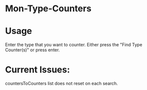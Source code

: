 # Mon-Type-Counters

# Usage
Enter the type that you want to counter. Either press the "Find Type Counter(s)" or press enter.

# Current Issues:  
countersToCounters list does not reset on each search.
